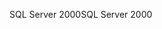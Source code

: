 <span data-ttu-id="60a4e-101">SQL Server 2000</span><span class="sxs-lookup"><span data-stu-id="60a4e-101">SQL Server 2000</span></span>